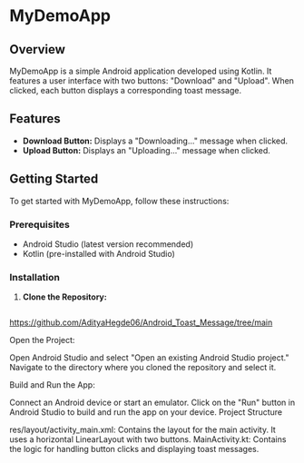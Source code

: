 # MyDemoApp

## Overview

MyDemoApp is a simple Android application developed using Kotlin. It features a user interface with two buttons: "Download" and "Upload". When clicked, each button displays a corresponding toast message.

## Features

- **Download Button:** Displays a "Downloading..." message when clicked.
- **Upload Button:** Displays an "Uploading..." message when clicked.

## Getting Started

To get started with MyDemoApp, follow these instructions:

### Prerequisites

- Android Studio (latest version recommended)
- Kotlin (pre-installed with Android Studio)

### Installation

1. **Clone the Repository:**

   ```sh
https://github.com/AdityaHegde06/Android_Toast_Message/tree/main

   Open the Project:

Open Android Studio and select "Open an existing Android Studio project." Navigate to the directory where you cloned the repository and select it.

Build and Run the App:

Connect an Android device or start an emulator.
Click on the "Run" button in Android Studio to build and run the app on your device.
Project Structure

res/layout/activity_main.xml: Contains the layout for the main activity. It uses a horizontal LinearLayout with two buttons.
MainActivity.kt: Contains the logic for handling button clicks and displaying toast messages.
